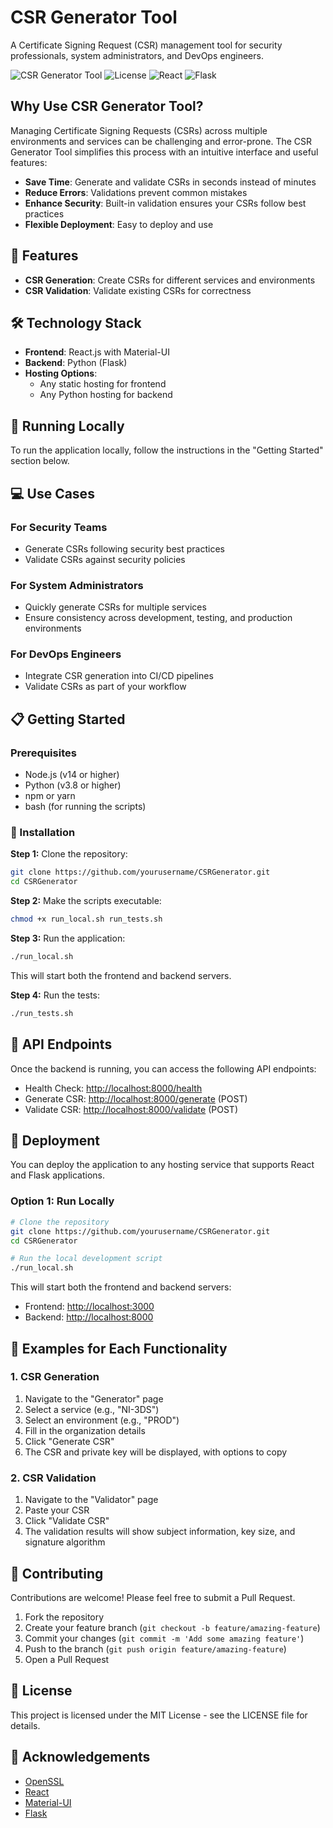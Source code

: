 # CSR Generator Tool

A Certificate Signing Request (CSR) management tool for security professionals, system administrators, and DevOps engineers.

![CSR Generator Tool](https://img.shields.io/badge/CSR%20Generator-Tool-blue)
![License](https://img.shields.io/badge/license-MIT-green)
![React](https://img.shields.io/badge/React-18.2.0-blue)
![Flask](https://img.shields.io/badge/Flask-2.0.1-green)

## Why Use CSR Generator Tool?

Managing Certificate Signing Requests (CSRs) across multiple environments and services can be challenging and error-prone. The CSR Generator Tool simplifies this process with an intuitive interface and useful features:

- **Save Time**: Generate and validate CSRs in seconds instead of minutes
- **Reduce Errors**: Validations prevent common mistakes
- **Enhance Security**: Built-in validation ensures your CSRs follow best practices
- **Flexible Deployment**: Easy to deploy and use

## 🌟 Features

- **CSR Generation**: Create CSRs for different services and environments
- **CSR Validation**: Validate existing CSRs for correctness

## 🛠️ Technology Stack

- **Frontend**: React.js with Material-UI
- **Backend**: Python (Flask)
- **Hosting Options**:
  - Any static hosting for frontend
  - Any Python hosting for backend

## 🚀 Running Locally

To run the application locally, follow the instructions in the "Getting Started" section below.

## 💻 Use Cases

### For Security Teams

- Generate CSRs following security best practices
- Validate CSRs against security policies

### For System Administrators

- Quickly generate CSRs for multiple services
- Ensure consistency across development, testing, and production environments

### For DevOps Engineers

- Integrate CSR generation into CI/CD pipelines
- Validate CSRs as part of your workflow

## 📋 Getting Started

### Prerequisites

- Node.js (v14 or higher)
- Python (v3.8 or higher)
- npm or yarn
- bash (for running the scripts)

### 🔧 Installation

**Step 1:** Clone the repository:

```bash
git clone https://github.com/yourusername/CSRGenerator.git
cd CSRGenerator
```

**Step 2:** Make the scripts executable:

```bash
chmod +x run_local.sh run_tests.sh
```

**Step 3:** Run the application:

```bash
./run_local.sh
```

This will start both the frontend and backend servers.

**Step 4:** Run the tests:

```bash
./run_tests.sh
```

## 📝 API Endpoints

Once the backend is running, you can access the following API endpoints:

- Health Check: [http://localhost:8000/health](http://localhost:8000/health)
- Generate CSR: [http://localhost:8000/generate](http://localhost:8000/generate) (POST)
- Validate CSR: [http://localhost:8000/validate](http://localhost:8000/validate) (POST)

## 🚢 Deployment

You can deploy the application to any hosting service that supports React and Flask applications.

### Option 1: Run Locally

```bash
# Clone the repository
git clone https://github.com/yourusername/CSRGenerator.git
cd CSRGenerator

# Run the local development script
./run_local.sh
```

This will start both the frontend and backend servers:

- Frontend: [http://localhost:3000](http://localhost:3000)
- Backend: [http://localhost:8000](http://localhost:8000)

## 📖 Examples for Each Functionality

### 1. CSR Generation

1. Navigate to the "Generator" page
2. Select a service (e.g., "NI-3DS")
3. Select an environment (e.g., "PROD")
4. Fill in the organization details
5. Click "Generate CSR"
6. The CSR and private key will be displayed, with options to copy

### 2. CSR Validation

1. Navigate to the "Validator" page
2. Paste your CSR
3. Click "Validate CSR"
4. The validation results will show subject information, key size, and signature algorithm

## 🤝 Contributing

Contributions are welcome! Please feel free to submit a Pull Request.

1. Fork the repository
2. Create your feature branch (`git checkout -b feature/amazing-feature`)
3. Commit your changes (`git commit -m 'Add some amazing feature'`)
4. Push to the branch (`git push origin feature/amazing-feature`)
5. Open a Pull Request

## 📄 License

This project is licensed under the MIT License - see the LICENSE file for details.

## 🙏 Acknowledgements

- [OpenSSL](https://www.openssl.org/)
- [React](https://reactjs.org/)
- [Material-UI](https://mui.com/)
- [Flask](https://flask.palletsprojects.com/)
